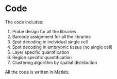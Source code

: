 # Code
The code includes:
1) Probe design for all the libraries
2) Barcode assignment for all the libraries
3) Spot decoding in individual single cell
4) Spot decoding in embryonic tissue (no single cell)
5) Layer specific quantification
6) Region specific quantification
7) Clustering algorithm by spatial distribution

All the code is written in Matlab.
